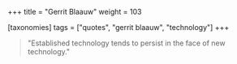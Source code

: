 +++
title = "Gerrit Blaauw"
weight = 103

[taxonomies]
tags = ["quotes", "gerrit blaauw", "technology"]
+++

> "Established technology tends to persist in the face of new technology."
